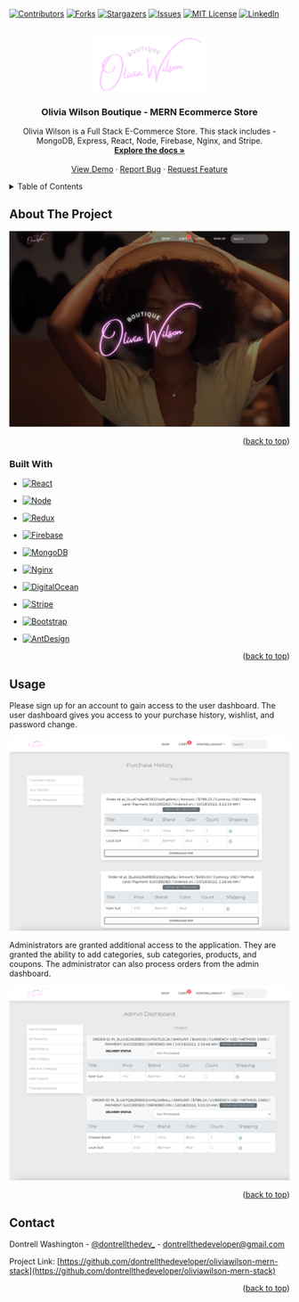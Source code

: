 <!-- Improved compatibility of back to top link: See: https://github.com/othneildrew/Best-README-Template/pull/73 -->
<a name="readme-top"></a>
<!--
*** Thanks for checking out the Best-README-Template. If you have a suggestion
*** that would make this better, please fork the repo and create a pull request
*** or simply open an issue with the tag "enhancement".
*** Don't forget to give the project a star!
*** Thanks again! Now go create something AMAZING! :D
-->



<!-- PROJECT SHIELDS -->
<!--
*** I'm using markdown "reference style" links for readability.
*** Reference links are enclosed in brackets [ ] instead of parentheses ( ).
*** See the bottom of this document for the declaration of the reference variables
*** for contributors-url, forks-url, etc. This is an optional, concise syntax you may use.
*** https://www.markdownguide.org/basic-syntax/#reference-style-links
-->
[![Contributors][contributors-shield]][contributors-url]
[![Forks][forks-shield]][forks-url]
[![Stargazers][stars-shield]][stars-url]
[![Issues][issues-shield]][issues-url]
[![MIT License][license-shield]][license-url]
[![LinkedIn][linkedin-shield]][linkedin-url]



<!-- PROJECT LOGO -->
<br />
<div align="center">
  <a href="https://github.com/dontrellthedeveloper/oliviawilson-mern-stack">
    <img src="images/logo2.png" alt="Logo" width="200" >
  </a>

<h3 align="center">Olivia Wilson Boutique - MERN Ecommerce Store</h3>

  <p align="center">
    Olivia Wilson is a Full Stack E-Commerce Store. This stack includes - MongoDB, Express, React, Node, Firebase, Nginx, and Stripe.
    <br />
    <a href="https://github.com/dontrellthedeveloper/oliviawilson-mern-stack"><strong>Explore the docs »</strong></a>
    <br />
    <br />
    <a href="https://github.com/dontrellthedeveloper/oliviawilson-mern-stack">View Demo</a>
    ·
    <a href="https://github.com/dontrellthedeveloper/oliviawilson-mern-stack/issues">Report Bug</a>
    ·
    <a href="https://github.com/dontrellthedeveloper/oliviawilson-mern-stack/issues">Request Feature</a>
  </p>
</div>



<!-- TABLE OF CONTENTS -->
<details>
  <summary>Table of Contents</summary>
  <ol>
    <li>
      <a href="#about-the-project">About The Project</a>
      <ul>
        <li><a href="#built-with">Built With</a></li>
      </ul>
    </li>
<!--
    <li>
      <a href="#getting-started">Getting Started</a>
      <ul>
        <li><a href="#prerequisites">Prerequisites</a></li>
        <li><a href="#installation">Installation</a></li>
      </ul>
    </li>
-->
    <li><a href="#usage">Usage</a></li>
<!--
    <li><a href="#roadmap">Roadmap</a></li>
    <li><a href="#contributing">Contributing</a></li>
    <li><a href="#license">License</a></li>
-->
    <li><a href="#contact">Contact</a></li>
<!--
    <li><a href="#acknowledgments">Acknowledgments</a></li>
-->
  </ol>
</details>



<!-- ABOUT THE PROJECT -->
## About The Project

[![Product Name Screen Shot][product-screenshot]](https://example.com)

<!-- Here's a blank template to get started: To avoid retyping too much info. Do a search and replace with your text editor for the following: `dontrellthedeveloper`, `oliviawilson-mern-stack`, `twitter_handle`, `linkedin_username`, `email_client`, `email`, `Olivia Wilson Boutique`, `project_description` -->

<p align="right">(<a href="#readme-top">back to top</a>)</p>



### Built With

* [![React][React.js]][React-url]
* [![Node][Node.js]][Node-url]
* [![Redux][Redux.js]][Redux-url]
* [![Firebase][Firebase]][Firebase-url]
* [![MongoDB][MongoDB]][MongoDB-url]
* [![Nginx][Nginx]][Nginx-url]
* [![DigitalOcean][DigitalOcean]][DigitalOcean-url]
* [![Stripe][Stripe]][Stripe-url]

* [![Bootstrap][Bootstrap.com]][Bootstrap-url]
* [![AntDesign][AntDesign]][AntDesign-url]


<p align="right">(<a href="#readme-top">back to top</a>)</p>



<!-- GETTING STARTED -->

<!--
## Getting Started

This is an example of how you may give instructions on setting up your project locally.
To get a local copy up and running follow these simple example steps.

### Prerequisites

This is an example of how to list things you need to use the software and how to install them.
* npm
  ```sh
  npm install --legacy-peer-deps
  ```

### Installation

1. Get a free API Key at [https://example.com](https://example.com)
2. Clone the repo
   ```sh
   git clone https://github.com/github_username/repo_name.git
   ```
3. Install NPM packages
   ```sh
   npm install
   ```
4. Enter your API in `config.js`
   ```js
   const API_KEY = 'ENTER YOUR API';
   ```

<p align="right">(<a href="#readme-top">back to top</a>)</p>

-->

<!-- USAGE EXAMPLES -->
## Usage

Please sign up for an account to gain access to the user dashboard. The user dashboard gives you access to your purchase history, wishlist, and password change. 


[![Product Name Screen Shot][product-screenshot3]](https://example.com)


Administrators are granted additional access to the application. They are granted the ability to add categories, sub categories, products, and coupons. The administrator can also process orders from the admin dashboard. 


[![Product Name Screen Shot][product-screenshot2]](https://example.com)

<!--
_For more examples, please refer to the [Documentation](https://example.com)_

-->

<p align="right">(<a href="#readme-top">back to top</a>)</p>



<!-- ROADMAP -->

<!--

## Roadmap

- [ ] Feature 1
- [ ] Feature 2
- [ ] Feature 3
    - [ ] Nested Feature

See the [open issues](https://github.com/github_username/repo_name/issues) for a full list of proposed features (and known issues).




<p align="right">(<a href="#readme-top">back to top</a>)</p>

-->


<!-- CONTRIBUTING -->


<!--

## Contributing

Contributions are what make the open source community such an amazing place to learn, inspire, and create. Any contributions you make are **greatly appreciated**.

If you have a suggestion that would make this better, please fork the repo and create a pull request. You can also simply open an issue with the tag "enhancement".
Don't forget to give the project a star! Thanks again!

1. Fork the Project
2. Create your Feature Branch (`git checkout -b feature/AmazingFeature`)
3. Commit your Changes (`git commit -m 'Add some AmazingFeature'`)
4. Push to the Branch (`git push origin feature/AmazingFeature`)
5. Open a Pull Request

<p align="right">(<a href="#readme-top">back to top</a>)</p>

-->



<!-- LICENSE -->

<!--
## License

Distributed under the MIT License. See `LICENSE.txt` for more information.

<p align="right">(<a href="#readme-top">back to top</a>)</p>

-->

<!-- CONTACT -->
## Contact

Dontrell Washington - [@dontrellthedev_](https://twitter.com/dontrellthedev_) - dontrellthedeveloper@gmail.com

Project Link: [https://github.com/dontrellthedeveloper/oliviawilson-mern-stack](https://github.com/dontrellthedeveloper/oliviawilson-mern-stack)

<p align="right">(<a href="#readme-top">back to top</a>)</p>



<!-- ACKNOWLEDGMENTS -->

<!--
## Acknowledgments

* []()
* []()
* []()

<p align="right">(<a href="#readme-top">back to top</a>)</p>

-->

<!-- MARKDOWN LINKS & IMAGES -->
<!-- https://www.markdownguide.org/basic-syntax/#reference-style-links -->
[contributors-shield]: https://img.shields.io/github/contributors/dontrellthedeveloper/oliviawilson-mern-stack.svg?style=for-the-badge
[contributors-url]: https://github.com/dontrellthedeveloper/oliviawilson-mern-stack/graphs/contributors
[forks-shield]: https://img.shields.io/github/forks/dontrellthedeveloper/oliviawilson-mern-stack.svg?style=for-the-badge
[forks-url]: https://github.com/dontrellthedeveloper/oliviawilson-mern-stack/network/members
[stars-shield]: https://img.shields.io/github/stars/dontrellthedeveloper/oliviawilson-mern-stack.svg?style=for-the-badge
[stars-url]: https://github.com/dontrellthedeveloper/oliviawilson-mern-stack/stargazers
[issues-shield]: https://img.shields.io/github/issues/dontrellthedeveloper/oliviawilson-mern-stack.svg?style=for-the-badge
[issues-url]: https://github.com/dontrellthedeveloper/oliviawilson-mern-stack/issues
[license-shield]: https://img.shields.io/github/license/dontrellthedeveloper/oliviawilson-mern-stack.svg?style=for-the-badge
[license-url]: https://github.com/dontrellthedeveloper/oliviawilson-mern-stack/blob/master/LICENSE.txt
[linkedin-shield]: https://img.shields.io/badge/-LinkedIn-black.svg?style=for-the-badge&logo=linkedin&colorB=555
[linkedin-url]: https://linkedin.com/in/dontrell-washington
[product-screenshot]: images/screenshot2.png
[product-screenshot2]: images/screenshot3.png
[product-screenshot3]: images/screenshot4.png
[Next.js]: https://img.shields.io/badge/node.js-339933?style=for-the-badge&logo=nodedotjs&logoColor=white
[Next-url]: https://nextjs.org/

[Node.js]: https://img.shields.io/badge/node.js-339933?style=for-the-badge&logo=nodedotjs&logoColor=white
[Node-url]: https://nextjs.org/

[Redux.js]: https://img.shields.io/badge/redux-764ABC?style=for-the-badge&logo=redux&logoColor=white
[Redux-url]: https://nextjs.org/

[Firebase]: https://img.shields.io/badge/firebase-666666?style=for-the-badge&logo=firebase&logoColor=FFCA28
[Firebase-url]: https://nextjs.org/

[MongoDB]: https://img.shields.io/badge/Mongo%20DB-333333?style=for-the-badge&logo=mongodb&logoColor=47A248
[MongoDB-url]: https://nextjs.org/

[Nginx]: https://img.shields.io/badge/nginx-009639?style=for-the-badge&logo=nginx&logoColor=white
[Nginx-url]: https://nextjs.org/

[DigitalOcean]: https://img.shields.io/badge/DigitalOcean-0080FF?style=for-the-badge&logo=digitalocean&logoColor=white
[DigitalOcean-url]: https://nextjs.org/

[Stripe]: https://img.shields.io/badge/stripe-ffffff?style=for-the-badge&logo=stripe&logoColor=008CDD
[Stripe-url]: https://nextjs.org/

[AntDesign]: https://img.shields.io/badge/AntDesign-0170FE?style=for-the-badge&logo=ant-design&logoColor=white
[AntDesign-url]: https://nextjs.org/

[React.js]: https://img.shields.io/badge/React-20232A?style=for-the-badge&logo=react&logoColor=61DAFB
[React-url]: https://reactjs.org/
[Vue.js]: https://img.shields.io/badge/Vue.js-35495E?style=for-the-badge&logo=vuedotjs&logoColor=4FC08D
[Vue-url]: https://vuejs.org/
[Angular.io]: https://img.shields.io/badge/Angular-DD0031?style=for-the-badge&logo=angular&logoColor=white
[Angular-url]: https://angular.io/
[Svelte.dev]: https://img.shields.io/badge/Svelte-4A4A55?style=for-the-badge&logo=svelte&logoColor=FF3E00
[Svelte-url]: https://svelte.dev/
[Laravel.com]: https://img.shields.io/badge/Laravel-FF2D20?style=for-the-badge&logo=laravel&logoColor=white
[Laravel-url]: https://laravel.com
[Bootstrap.com]: https://img.shields.io/badge/Bootstrap-563D7C?style=for-the-badge&logo=bootstrap&logoColor=white
[Bootstrap-url]: https://getbootstrap.com
[JQuery.com]: https://img.shields.io/badge/jQuery-0769AD?style=for-the-badge&logo=jquery&logoColor=white
[JQuery-url]: https://jquery.com 
